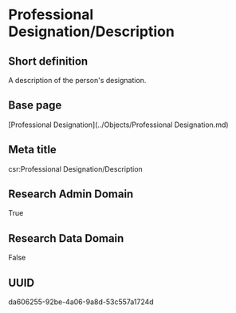 # Professional Designation/Description
## Short definition
A description of the person's designation.
## Base page
[Professional Designation](../Objects/Professional Designation.md)
## Meta title
csr:Professional Designation/Description
## Research Admin Domain
True
## Research Data Domain
False
## UUID
da606255-92be-4a06-9a8d-53c557a1724d

